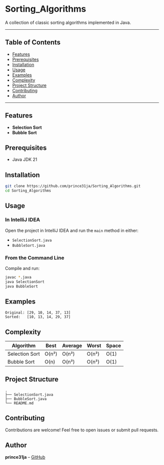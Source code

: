 # Sorting_Algorithms

A collection of classic sorting algorithms implemented in Java.

---

## Table of Contents
- [Features](#features)
- [Prerequisites](#prerequisites)
- [Installation](#installation)
- [Usage](#usage)
- [Examples](#examples)
- [Complexity](#complexity)
- [Project Structure](#project-structure)
- [Contributing](#contributing)
- [Author](#author)

---

## Features
- **Selection Sort**
- **Bubble Sort**

## Prerequisites
- Java JDK 21

## Installation
```bash
git clone https://github.com/prince31ja/Sorting_Algorithms.git
cd Sorting_Algorithms
```

## Usage
### In IntelliJ IDEA
Open the project in IntelliJ IDEA and run the `main` method in either:
- `SelectionSort.java`
- `BubbleSort.java`

### From the Command Line
Compile and run:
```bash
javac *.java
java SelectionSort
java BubbleSort
```

## Examples
```
Original: [29, 10, 14, 37, 13]
Sorted:   [10, 13, 14, 29, 37]
```

## Complexity
| Algorithm      | Best    | Average | Worst   | Space |
| -------------- | ------- | ------- | ------- | ----- |
| Selection Sort | O(n²)   | O(n²)   | O(n²)   | O(1)  |
| Bubble Sort    | O(n)    | O(n²)   | O(n²)   | O(1)  |

## Project Structure
```
.
├── SelectionSort.java
├── BubbleSort.java
└── README.md
```

## Contributing
Contributions are welcome! Feel free to open issues or submit pull requests.

## Author
**prince31ja** – [GitHub](https://github.com/prince31ja)

